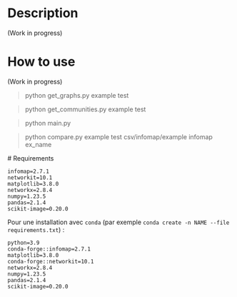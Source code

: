 # Description

(Work in progress)

# How to use

(Work in progress)

> python get_graphs.py example test

> python get_communities.py example test

> python main.py

> python compare.py example test csv/infomap/example infomap ex_name

# Requirements

```
infomap=2.7.1
networkit=10.1
matplotlib=3.8.0 
networkx=2.8.4
numpy=1.23.5
pandas=2.1.4
scikit-image=0.20.0
```
Pour une installation avec `conda` (par exemple `conda create -n NAME --file requirements.txt`) :

```
python=3.9
conda-forge::infomap=2.7.1
matplotlib=3.8.0 
conda-forge::networkit=10.1
networkx=2.8.4
numpy=1.23.5
pandas=2.1.4
scikit-image=0.20.0
```
